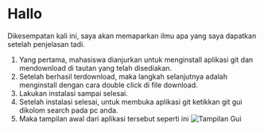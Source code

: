# Hallo
Dikesempatan kali ini, saya akan memaparkan ilmu apa yang saya dapatkan setelah penjelasan tadi.

1. Yang pertama, mahasiswa dianjurkan untuk menginstall aplikasi git dan mendownload di tautan yang telah disediakan.
2. Setelah berhasil terdownload, maka langkah selanjutnya adalah menginstall dengan cara double click di file download.
3. Lakukan instalasi sampai selesai.
4. Setelah instalasi selesai, untuk membuka aplikasi git ketikkan git gui dikolom search pada pc anda.
5. Maka tampilan awal dari aplikasi tersebut seperti ini 
![Tampilan Gui](https://user-images.githubusercontent.com/91443382/134844421-dbf0995f-f1ef-4203-bf63-4f4720695ea2.png)

